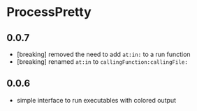# ProcessPretty

## 0.0.7

- [breaking] removed the need to add `at:in:` to a run function
- [breaking] renamed `at:in` to `callingFunction:callingFile:`

##  0.0.6

- simple interface to run executables with colored output
